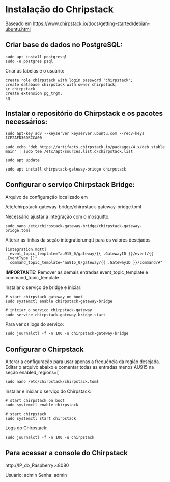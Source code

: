 # Instalação do Chripstack

Baseado em https://www.chirpstack.io/docs/getting-started/debian-ubuntu.html

## Criar base de dados no PostgreSQL:

```
sudo apt install postgresql
sudo -u postgres psql
```

Criar as tabelas e o usuário:

```
create role chirpstack with login password 'chirpstack';
create database chirpstack with owner chirpstack;
\c chirpstack
create extension pg_trgm;
\q
```

## Instalar o repositório do Chirpstack e os pacotes necessários:

```
sudo apt-key adv --keyserver keyserver.ubuntu.com --recv-keys 1CE2AFD36DBCCA00

sudo echo "deb https://artifacts.chirpstack.io/packages/4.x/deb stable main" | sudo tee /etc/apt/sources.list.d/chirpstack.list

sudo apt update

sudo apt install chirpstack-gateway-bridge chirpstack
```

## Configurar o serviço Chirpstack Bridge:

Arquivo de configuração localizado em 

/etc/chirpstack-gateway-bridge/chirpstack-gateway-bridge.toml

Necessário ajustar a integração com o mosquitto:

```
sudo nano /etc/chirpstack-gateway-bridge/chirpstack-gateway-bridge.toml
```

Alterar as linhas da seção integration.mqtt para os valores desejados

```
[integration.mqtt]
  event_topic_template="au915_0/gateway/{{ .GatewayID }}/event/{{ .EventType }}"
  command_topic_template="au915_0/gateway/{{ .GatewayID }}/command/#"
```

**IMPORTANTE:** Remover as demais entradas event_topic_template e command_topic_template

Instalar o serviço de bridge e iniciar:

```
# start chirpstack_gateway on boot
sudo systemctl enable chirpstack-gateway-bridge

# iniciar o servico chirpstack-gateway
sudo service chirpstack-gateway-bridge start
```

Para ver os logs do serviço:

```
sudo journalctl -f -n 100 -u chirpstack-gateway-bridge
```

## Configurar o Chirpstack

Alterar a configuração para usar apenas a frequência da região desejada. Editar o arquivo abaixo e comentar todas as entradas menos AU915 na seção  enabled_regions=[

```
sudo nano /etc/chirpstack/chirpstack.toml
```

Instalar e iniciar o serviço do Chirpstack:

```
# start chirpstack on boot
sudo systemctl enable chirpstack

# start chirpstack
sudo systemctl start chirpstack
```

Logs do Chirpstack:

```
sudo journalctl -f -n 100 -u chirpstack
```

## Para acessar a console do Chirpstack

http://IP_do_Raspberry>:8080

Usuário: admin
Senha: admin
